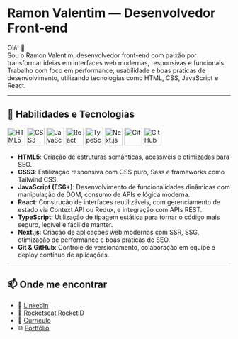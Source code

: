 # Ramon Valentim — Desenvolvedor Front-end

Olá! 👋  
Sou o Ramon Valentim, desenvolvedor front-end com paixão por transformar ideias em interfaces web modernas, responsivas e funcionais.  
Trabalho com foco em performance, usabilidade e boas práticas de desenvolvimento, utilizando tecnologias como HTML, CSS, JavaScript e React.

---

## 🚀 Habilidades e Tecnologias

<p align="left">
  <img src="https://cdn.jsdelivr.net/gh/devicons/devicon/icons/html5/html5-original.svg" alt="HTML5" width="40" height="40"/>
  <img src="https://cdn.jsdelivr.net/gh/devicons/devicon/icons/css3/css3-original.svg" alt="CSS3" width="40" height="40"/>
  <img src="https://cdn.jsdelivr.net/gh/devicons/devicon/icons/javascript/javascript-original.svg" alt="JavaScript" width="40" height="40"/>
  <img src="https://cdn.jsdelivr.net/gh/devicons/devicon/icons/react/react-original.svg" alt="React" width="40" height="40"/>
  <img src="https://cdn.jsdelivr.net/gh/devicons/devicon/icons/typescript/typescript-original.svg" alt="TypeScript" width="40" height="40"/>
  <img src="https://cdn.jsdelivr.net/gh/devicons/devicon/icons/nextjs/nextjs-original.svg" alt="Next.js" width="40" height="40"/>
  <img src="https://cdn.jsdelivr.net/gh/devicons/devicon/icons/git/git-original.svg" alt="Git" width="40" height="40"/>
  <img src="https://cdn.jsdelivr.net/gh/devicons/devicon/icons/github/github-original.svg" alt="GitHub" width="40" height="40"/>
</p>

- **HTML5**: Criação de estruturas semânticas, acessíveis e otimizadas para SEO.  
- **CSS3**: Estilização responsiva com CSS puro, Sass e frameworks como Tailwind CSS.  
- **JavaScript (ES6+)**: Desenvolvimento de funcionalidades dinâmicas com manipulação de DOM, consumo de APIs e lógica moderna.  
- **React**: Construção de interfaces reutilizáveis, com gerenciamento de estado via Context API ou Redux, e integração com APIs REST.  
- **TypeScript**: Utilização de tipagem estática para tornar o código mais seguro, legível e fácil de manter.  
- **Next.js**: Criação de aplicações web modernas com SSR, SSG, otimização de performance e boas práticas de SEO.  
- **Git & GitHub**: Controle de versionamento, colaboração em equipe e deploy contínuo de aplicações.  

---

## 📫 Onde me encontrar

- 💼 [LinkedIn](https://www.linkedin.com/in/ramonvalentim88/)
- 🚀 [Rocketseat RocketID](https://app.rocketseat.com.br/rocketid/ramon-valentim-da-silva-08422)
- 📄 [Currículo](https://drive.google.com/file/d/1fHZaZ3iQytaeu8l-UtGIDWLON3sg8VWK/view?usp=drive_link)
- 🌐 [Portfólio](https://portfolio-novo-eight.vercel.app/)
